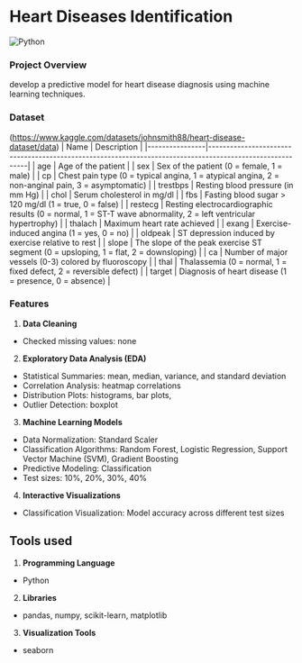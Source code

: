 # Heart Diseases Identification
![Python](https://img.shields.io/badge/Python-3776AB?style=for-the-badge&logo=python&logoColor=white)

### Project Overview
develop a predictive model for heart disease diagnosis using machine learning techniques.

### Dataset 
(https://www.kaggle.com/datasets/johnsmith88/heart-disease-dataset/data)
| Name            | Description                                                                                              |
|----------------|----------------------------------------------------------------------------------------------------------|
| age            | Age of the patient                                                                                       |
| sex            | Sex of the patient (0 = female, 1 = male)                                                                |
| cp             | Chest pain type (0 = typical angina, 1 = atypical angina, 2 = non-anginal pain, 3 = asymptomatic)       |
| trestbps       | Resting blood pressure (in mm Hg)                                                                        |
| chol          | Serum cholesterol in mg/dl                                                                              |
| fbs           | Fasting blood sugar > 120 mg/dl (1 = true, 0 = false)                                                   |
| restecg       | Resting electrocardiographic results (0 = normal, 1 = ST-T wave abnormality, 2 = left ventricular hypertrophy) |
| thalach       | Maximum heart rate achieved                                                                             |
| exang         | Exercise-induced angina (1 = yes, 0 = no)                                                               |
| oldpeak       | ST depression induced by exercise relative to rest                                                      |
| slope         | The slope of the peak exercise ST segment (0 = upsloping, 1 = flat, 2 = downsloping)                    |
| ca            | Number of major vessels (0-3) colored by fluoroscopy                                                    |
| thal          | Thalassemia (0 = normal, 1 = fixed defect, 2 = reversible defect)                                       |
| target        | Diagnosis of heart disease (1 = presence, 0 = absence)                                                  |

### Features
1. **Data Cleaning**
  -	Checked missing values: none
2. **Exploratory Data Analysis (EDA)**
  -	Statistical Summaries: mean, median, variance, and standard deviation
  -	Correlation Analysis: heatmap correlations
  -	Distribution Plots: histograms, bar plots,
  -	Outlier Detection: boxplot
3. **Machine Learning Models**
  -	Data Normalization: Standard Scaler
  -	Classification Algorithms: Random Forest, Logistic Regression, Support Vector Machine (SVM), Gradient Boosting
  -	Predictive Modeling: Classification
  -	Test sizes: 10%, 20%, 30%, 40%
4. **Interactive Visualizations**
  -	Classification Visualization: Model accuracy across different test sizes

## Tools used
1. **Programming Language** 
  - Python
2. **Libraries**
  - pandas, numpy, scikit-learn, matplotlib
3. **Visualization Tools**
  - seaborn
